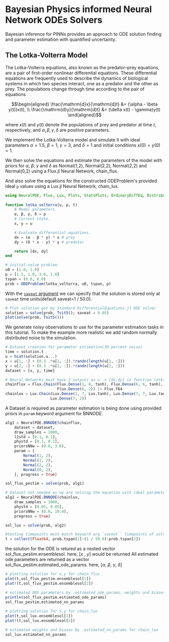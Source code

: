 # Bayesian Physics informed Neural Network ODEs Solvers

Bayesian inference for PINNs provides an approach to ODE solution finding and parameter estimation with quantified uncertainty.

## The Lotka-Volterra Model

The Lotka–Volterra equations, also known as the predator–prey equations, are a pair of first-order nonlinear differential equations.
These differential equations are frequently used to describe the dynamics of biological systems in which two species interact, one as a predator and the other as prey.
The populations change through time according to the pair of equations

```math
\begin{aligned}
\frac{\mathrm{d}x}{\mathrm{d}t} &= (\alpha - \beta y(t))x(t), \\
\frac{\mathrm{d}y}{\mathrm{d}t} &= (\delta x(t) - \gamma)y(t)
\end{aligned}
``` 

where $x(t)$ and $y(t)$ denote the populations of prey and predator at time $t$, respectively, and $\alpha, \beta, \gamma, \delta$ are positive parameters.

We implement the Lotka-Volterra model and simulate it with ideal parameters $\alpha = 1.5$, $\beta = 1$, $\gamma = 3$, and $\delta = 1$ and initial conditions $x(0) = y(0) = 1$. 

We then solve the equations and estimate the parameters of the model with priors for $\alpha$, $\beta$, $\gamma$ and $\delta$ as  Normal(1,2), Normal(2,2), Normal(2,2) and Normal(0,2) using a Flux.jl Neural Network, chain_flux.

And also solve the equations for the constructed ODEProblem's provided ideal `p` values using a Lux.jl Neural Network, chain_lux.

```julia
using NeuralPDE, Flux, Lux, Plots, StatsPlots, OrdinaryDiffEq, Distributions 
 
function lotka_volterra(u, p, t)
    # Model parameters.
    α, β, γ, δ = p
    # Current state.
    x, y = u

    # Evaluate differential equations.
    dx = (α - β * y) * x # prey
    dy = (δ * x - γ) * y # predator

    return [dx, dy]
end

# initial-value problem.
u0 = [1.0, 1.0]
p = [1.5, 1.0, 3.0, 1.0]
tspan = (0.0, 6.0)
prob = ODEProblem(lotka_volterra, u0, tspan, p)

```
With the [`saveat` argument](https://docs.sciml.ai/latest/basics/common_solver_opts/) we can specify that the solution is stored only at `saveat` time units(default saveat=1 / 50.0).

```julia
# Plot solution got by Standard DifferentialEquations.jl ODE solver
solution = solve(prob, Tsit5(); saveat = 0.05)
plot(solve(prob, Tsit5()))

```

We generate noisy observations to use for the parameter estimation tasks in this tutorial.
To make the example more realistic we add random normally distributed noise to the simulation.


```julia
# Dataset creation for parameter estimation(30 percent noise)
time = solution.t
u = hcat(solution.u...)
x = u[1, :] + (0.3 .*u[1, :]).*randn(length(u[1, :]))
y = u[2, :] + (0.3 .*u[2, :]).*randn(length(u[2, :]))
dataset = [x, y, time]

# Neural Networks must have 2 outputs as u -> [dx,dy] in function lotka_volterra()
chainflux = Flux.Chain(Flux.Dense(1, 6, tanh), Flux.Dense(6, 6, tanh), 
                       Flux.Dense(6, 2)) |> Flux.f64
chainlux = Lux.Chain(Lux.Dense(1, 7, Lux.tanh), Lux.Dense(7, 7, Lux.tanh),
                    Lux.Dense(7, 2))

```
A Dataset is required as parameter estimation is being done using provided priors in `param` keyword argument for BNNODE.

```julia
alg1 = NeuralPDE.BNNODE(chainflux,
    dataset = dataset,
    draw_samples = 1000,
    l2std = [0.1, 0.1],
    phystd = [0.1, 0.1],
    priorsNNw = (0.0, 3.0),
    param = [
        Normal(1, 2),
        Normal(2, 2),
        Normal(2, 2),
        Normal(0, 2),
    ], progress = true)

sol_flux_pestim = solve(prob, alg1)

# Dataset not needed as we are solving the equation with ideal parameters
alg2 = NeuralPDE.BNNODE(chainlux,
    draw_samples = 1000,
    phystd = [0.05, 0.05],
    priorsNNw = (0.0, 10.0),
    progress = true)

sol_lux = solve(prob, alg2)

#testing timepoints must match keyword arg `saveat`` timepoints of solve() call
t = collect(Float64, prob.tspan[1]:(1 / 50.0):prob.tspan[2]) 

```

the solution for the ODE is retured as a nested vector sol_flux_pestim.ensemblesol.
here, [$x$ , $y$] would be returned
All estimated ode parameters are returned as a vector sol_flux_pestim.estimated_ode_params.
here, [$\alpha$, $\beta$, $\gamma$, $\delta$] 

```julia
# plotting solution for x,y for chain_flux
plot(t,sol_flux_pestim.ensemblesol[1])
plot!(t,sol_flux_pestim.ensemblesol[2])

# estimated ODE parameters by .estimated_ode_params, weights and biases by .estimated_nn_params
println(sol_flux_pestim.estimated_ode_params)
sol_flux_pestim.estimated_nn_params
 
# plotting solution for x,y for chain_lux
plot(t,sol_lux.ensemblesol[1])
plot!(t,sol_lux.ensemblesol[2])

# estimated weights and biases by .estimated_nn_params for chain_lux 
sol_lux.estimated_nn_params

```